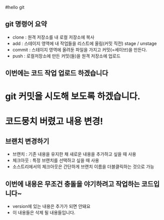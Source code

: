 #hello git

## git 명령어 요약

- clone : 원격 저장소를 내 로컬 저장소에 복사
- add : 스테이지 영역에 내 작업들을 리스트에 올림(커밋 직전) stage / unstage
- commit : 스테이지 영역에 올려둔 파일을 가지고 커밋(=세이브)을 만든다.
- push : 로컬저장소에 만든 커밋(들)을 원격 저장소에 업로드

## 이번에는 코드 작업 업로드 하겠습니다
# git 커밋을 시도해 보도록 하겠습니다.

# 코드뭉치 버렸고 내용 변경!

## 브랜치 변경하기

- 브랜치 : 기존 내용을 유지한 채 새로운 내용을 추가하고 싶을 때 사용
- 체크아웃 : 특정 브랜치를 선택하고 싶을 때 사용
- 소스트리에서의 체크아웃은 간단하게 브랜치 이름을 더블클릭하는 것으로 가능

## 이번에 내용은 무조건 충돌을 야기하려고 작업하는 코드입니다~
- version에 있는 내용은 추가가 되면 안돼요
- 이 내용들은 삭제 될 내용들입니다.